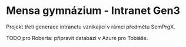 ﻿# Mensa gymnázium - Intranet Gen3

Projekt třetí generace intranetu vznikající v rámci předmětu SemPrgX.

TODO pro Roberta: připravit databázi v Azure pro Tobiáše.
